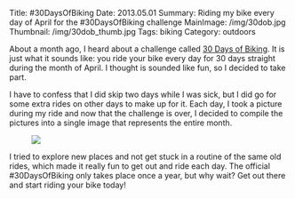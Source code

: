 Title: #30DaysOfBiking
Date: 2013.05.01
Summary: Riding my bike every day of April for the #30DaysOfBiking challenge
MainImage: /img/30dob.jpg
Thumbnail: /img/30dob_thumb.jpg
Tags: biking
Category: outdoors

About a month ago, I heard about a challenge called [30 Days of Biking][30dob]. It is just what it sounds like: you ride your bike every day for 30 days straight during the month of April. I thought is sounded like fun, so I decided to take part.

I have to confess that I did skip two days while I was sick, but I did go for some extra rides on other days to make up for it. Each day, I took a picture during my ride and now that the challenge is over, I decided to compile the pictures into a single image that represents the entire month.

<p>
<figure>
<img src="/img/outdoors/30dob.jpg" class="smallimg" />
</figure>
</p>

I tried to explore new places and not get stuck in a routine of the same old rides, which made it really fun to get out and ride each day. The official #30DaysOfBiking only takes place once a year, but why wait? Get out there and start riding your bike today!

[30dob]: http://30daysofbiking.com/
